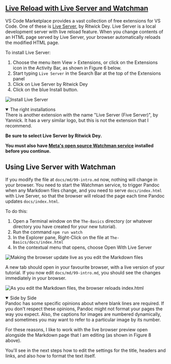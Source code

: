 <section
id="live-reload"
aria-labelledby="live-reload"
data-item="3. Live Reload"
>
<h2><a href="#live-server">Live Reload with Live Server and Watchman</a></h2>

VS Code Marketplace provides a vast collection of free extensions for VS Code. One of these is [Live Server](https://marketplace.visualstudio.com/items?itemName=ritwickdey.LiveServer), by Ritwick Dey. Live Server is a local development server with live reload feature. When you change contents of an HTML page served by Live Server, your browser automatically reloads the modified HTML page.

To install Live Server:

1. Choose the menu item View > Extensions, or click on the Extensions icon in the Activity Bar, as shown in Figure 6 below.
2. Start typing `Live Server` in the Search Bar at the top of the Extensions panel
3. Click on Live Server by Ritwick Dey
4. Click on the blue Install button.

![Install Live Server](images/InstallLiveServer.webp)

<details class="alert" open>
<summary>The right installations</summary>
There is another extension with the name "Live Server (Five Server)", by Yannick. It has a very similar logo, but this is not the extension that I recommend.

**Be sure to select Live Server by Ritwick Dey.**

**You must also have [Meta's open source Watchman service](https://facebook.github.io/watchman/) installed before you continue.**

</details>

## Using Live Server with Watchman

If you modify the file at `docs/md/99-intro.md` now, nothing will change in your browser. You need to start the Watchman service, to trigger Pandoc when any Markdown files change, and you need to serve `docs/index.html` with Live Server, so that the browser will reload the page each time Pandoc updates `docs/index.html`.

To do this:

1. Open a Terminal window on the `The-Basics` directory (or whatever directory you have created for your new tutorial).
2. Run the command `npm run watch`
3. In the Explorer pane, Right-Click on the file at `The-Basics/docs/index.html`
4. In the contextual menu that opens, choose Open With Live Server

![Making the browser update live as you edit the Markdown files](images/WatchLive.webp)

A new tab should open in your favourite browser, with a live version of your tutorial. If you now edit `docs/md/99-intro.md`, you should see the changes immediately in your browser.

![As you edit the Markdown files, the browser reloads index.html](images/LiveUpdate.webp)

<details class="pivot" open>
<summary>Side by Side</summary>
Pandoc has some specific opinions about where blank lines are required. If you don't respect these opinions, Pandoc might not format your pages the way you expect. Also, the captions for images are numbered dynamically, and sometimes you may want to refer to a particular image by its number.

For these reasons, I like to work with the live browser preview open alongside the Markdown page that I am editing (as shown in Figure 8 above).

You'll see in the next steps how to edit the settings for the title, headers and links, and also how to format the text itself. 

</details>
</section>